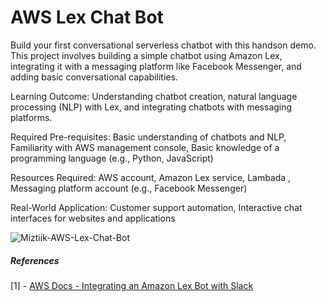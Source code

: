 #  AWS Lex Chat Bot

Build your first conversational serverless chatbot with this handson demo.
This project involves building a simple chatbot using Amazon Lex, integrating it with a messaging platform like Facebook Messenger, and adding basic conversational capabilities.

Learning Outcome: Understanding chatbot creation, natural language processing (NLP) with Lex, and integrating chatbots with messaging platforms.


Required Pre-requisites:
Basic understanding of chatbots and NLP,
Familiarity with AWS management console,
Basic knowledge of a programming language (e.g., Python, JavaScript)

Resources Required:
AWS account,
Amazon Lex service,
Lambada ,
Messaging platform account (e.g., Facebook Messenger)

Real-World Application:
Customer support automation,
Interactive chat interfaces for websites and applications

![Miztiik-AWS-Lex-Chat-Bot](https://github.com/user-attachments/assets/dd825c1d-81e0-4f3b-a37b-f99ea094babb)

##### References

[1] - [AWS Docs - Integrating an Amazon Lex Bot with Slack](https://docs.aws.amazon.com/lex/latest/dg/slack-bot-association.html)

